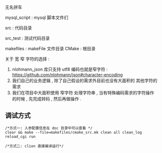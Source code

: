 无名拼车

mysql_script : mysql 脚本文件们

src : 代码目录

src_test : 测试代码目录

makefiles : makeFile 文件目录 
CMake : 根目录


关于 宽 窄 字符的选择 : 
1. nlohmann_json 库只支持 utf8 编码也就是窄字符 : https://github.com/nlohmann/json#character-encoding
2. 我们自己的业务逻辑 , 除了自己假设的需求外目前也没有大面积的 其他字符的需求 
3. 我们在项目中大面积使用 窄字符 处理字符串 , 当有特殊编码需求的字符操作的时候 , 先完成转码 , 然后再做操作 . 



## 调试方式
```
/*方式一: 入参配置信息在 doc 目录中可以查看 */
clear && make --file=makefiles/cmake_src.mk clean all clean_log reload_cgi run

/*方式二: clion 直接编译运行*/
```